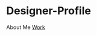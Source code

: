 # Designer-Profile
About Me
<a href="https://github.com/ronaldwright71/Designer-Profile/blob/main/1604064505389.jpg">
Work</a>
